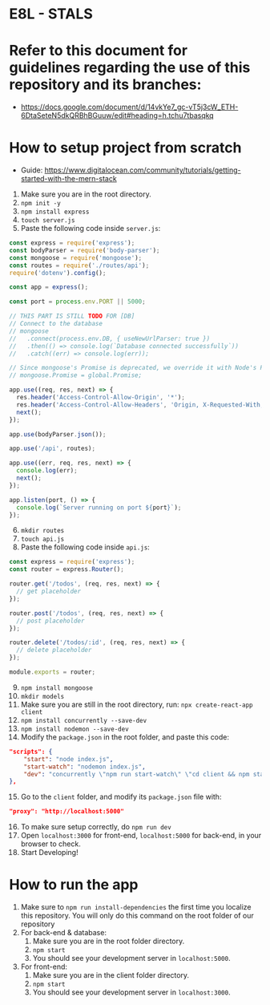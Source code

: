 <!-- To Be Filled by Project Leader with correct information -->
# E8L - STALS

# Refer to this document for guidelines regarding the use of this repository and its branches:
- https://docs.google.com/document/d/14vkYe7_gc-vT5j3cW_ETH-6DtaSeteN5dkQRBhBGuuw/edit#heading=h.tchu7tbasqkq

# How to setup project from scratch
- Guide: https://www.digitalocean.com/community/tutorials/getting-started-with-the-mern-stack
1. Make sure you are in the root directory.
2. `npm init -y`
3. `npm install express`
4. `touch server.js`
5. Paste the following code inside `server.js`:
```js
const express = require('express');
const bodyParser = require('body-parser');
const mongoose = require('mongoose');
const routes = require('./routes/api');
require('dotenv').config();

const app = express();

const port = process.env.PORT || 5000;

// THIS PART IS STILL TODO FOR [DB]
// Connect to the database
// mongoose
//   .connect(process.env.DB, { useNewUrlParser: true })
//   .then(() => console.log(`Database connected successfully`))
//   .catch((err) => console.log(err));

// Since mongoose's Promise is deprecated, we override it with Node's Promise
// mongoose.Promise = global.Promise;

app.use((req, res, next) => {
  res.header('Access-Control-Allow-Origin', '*');
  res.header('Access-Control-Allow-Headers', 'Origin, X-Requested-With, Content-Type, Accept');
  next();
});

app.use(bodyParser.json());

app.use('/api', routes);

app.use((err, req, res, next) => {
  console.log(err);
  next();
});

app.listen(port, () => {
  console.log(`Server running on port ${port}`);
});
```
6. `mkdir routes`
7. `touch api.js`
8. Paste the following code inside `api.js`:
```js
const express = require('express');
const router = express.Router();

router.get('/todos', (req, res, next) => {
  // get placeholder
});

router.post('/todos', (req, res, next) => {
  // post placeholder
});

router.delete('/todos/:id', (req, res, next) => {
  // delete placeholder
});

module.exports = router;
```
9. `npm install mongoose`
10. `mkdir models`
11. Make sure you are still in the root directory, run: `npx create-react-app client`
12. `npm install concurrently --save-dev`
13. `npm install nodemon --save-dev`
14. Modify the `package.json` in the root folder, and paste this code:
```.json
"scripts": {
    "start": "node index.js",
    "start-watch": "nodemon index.js",
    "dev": "concurrently \"npm run start-watch\" \"cd client && npm start\""
},
```
15. Go to the `client` folder, and modify its `package.json` file with:
```.json
"proxy": "http://localhost:5000"
```
16. To make sure setup correctly, do `npm run dev`
17. Open `localhost:3000` for front-end, `localhost:5000` for back-end, in your browser to check.
18. Start Developing!

# How to run the app
1. Make sure to `npm run install-dependencies` the first time you localize this repository. You will only do this command on the root folder of our repository
2. For back-end & database:
   1. Make sure you are in the root folder directory.
   2. `npm start`
   3. You should see your development server in `localhost:5000`.
3. For front-end:
   1. Make sure you are in the client folder directory.
   2. `npm start`
   3. You should see your development server in `localhost:3000`.